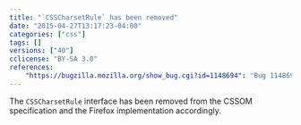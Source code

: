 ```yaml
---
title: "`CSSCharsetRule` has been removed"
date: "2015-04-27T13:17:23-04:00"
categories: ["css"]
tags: []
versions: ["40"]
cclicense: "BY-SA 3.0"
references:
    "https://bugzilla.mozilla.org/show_bug.cgi?id=1148694": "Bug 1148694 - remove CSSCharsetRule"
---
```

The `CSSCharsetRule` interface has been removed from the CSSOM specification and the Firefox implementation accordingly.
